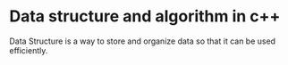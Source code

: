 # Data structure and algorithm in c++

Data Structure is a way to store and organize data so that it can be used efficiently.
